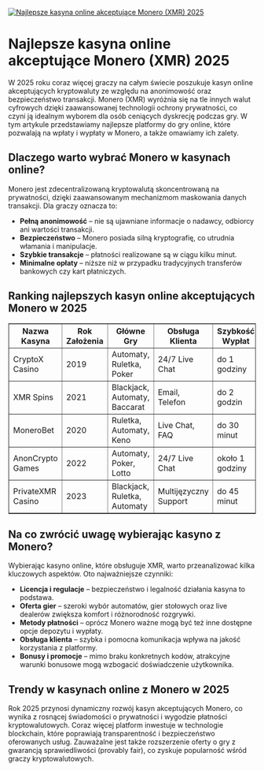 [![Najlepsze kasyna online akceptujące Monero (XMR) 2025](https://123-caf.pages.dev/gitsignup.png)](https://vrmoo.ru/Bt82HjjY)

<h1>Najlepsze kasyna online akceptujące Monero (XMR) 2025</h1> <p>W 2025 roku coraz więcej graczy na całym świecie poszukuje kasyn online akceptujących kryptowaluty ze względu na anonimowość oraz bezpieczeństwo transakcji. Monero (XMR) wyróżnia się na tle innych walut cyfrowych dzięki zaawansowanej technologii ochrony prywatności, co czyni ją idealnym wyborem dla osób ceniących dyskrecję podczas gry. W tym artykule przedstawiamy najlepsze platformy do gry online, które pozwalają na wpłaty i wypłaty w Monero, a także omawiamy ich zalety.</p>  <h2>Dlaczego warto wybrać Monero w kasynach online?</h2> <p>Monero jest zdecentralizowaną kryptowalutą skoncentrowaną na prywatności, dzięki zaawansowanym mechanizmom maskowania danych transakcji. Dla graczy oznacza to:</p> <ul>   <li><strong>Pełną anonimowość</strong> – nie są ujawniane informacje o nadawcy, odbiorcy ani wartości transakcji.</li>   <li><strong>Bezpieczeństwo</strong> – Monero posiada silną kryptografię, co utrudnia włamania i manipulacje.</li>   <li><strong>Szybkie transakcje</strong> – płatności realizowane są w ciągu kilku minut.</li>   <li><strong>Minimalne opłaty</strong> – niższe niż w przypadku tradycyjnych transferów bankowych czy kart płatniczych.</li> </ul>  <h2>Ranking najlepszych kasyn online akceptujących Monero w 2025</h2> <table border="1" cellpadding="8" cellspacing="0" style="border-collapse: collapse; width: 100%;">   <thead>     <tr>       <th>Nazwa Kasyna</th>       <th>Rok Założenia</th>       <th>Główne Gry</th>       <th>Obsługa Klienta</th>       <th>Szybkość Wypłat</th>     </tr>   </thead>   <tbody>     <tr>       <td>CryptoX Casino</td>       <td>2019</td>       <td>Automaty, Ruletka, Poker</td>       <td>24/7 Live Chat</td>       <td>do 1 godziny</td>     </tr>     <tr>       <td>XMR Spins</td>       <td>2021</td>       <td>Blackjack, Automaty, Baccarat</td>       <td>Email, Telefon</td>       <td>do 2 godzin</td>     </tr>     <tr>       <td>MoneroBet</td>       <td>2020</td>       <td>Ruletka, Automaty, Keno</td>       <td>Live Chat, FAQ</td>       <td>do 30 minut</td>     </tr>     <tr>       <td>AnonCrypto Games</td>       <td>2022</td>       <td>Automaty, Poker, Lotto</td>       <td>24/7 Live Chat</td>       <td>około 1 godziny</td>     </tr>     <tr>       <td>PrivateXMR Casino</td>       <td>2023</td>       <td>Blackjack, Ruletka, Automaty</td>       <td>Multijęzyczny Support</td>       <td>do 45 minut</td>     </tr>   </tbody> </table>  <h2>Na co zwrócić uwagę wybierając kasyno z Monero?</h2> <p>Wybierając kasyno online, które obsługuje XMR, warto przeanalizować kilka kluczowych aspektów. Oto najważniejsze czynniki:</p> <ul>   <li><strong>Licencja i regulacje</strong> – bezpieczeństwo i legalność działania kasyna to podstawa.</li>   <li><strong>Oferta gier</strong> – szeroki wybór automatów, gier stołowych oraz live dealerów zwiększa komfort i różnorodność rozgrywki.</li>   <li><strong>Metody płatności</strong> – oprócz Monero ważne mogą być też inne dostępne opcje depozytu i wypłaty.</li>   <li><strong>Obsługa klienta</strong> – szybka i pomocna komunikacja wpływa na jakość korzystania z platformy.</li>   <li><strong>Bonusy i promocje</strong> – mimo braku konkretnych kodów, atrakcyjne warunki bonusowe mogą wzbogacić doświadczenie użytkownika.</li> </ul>  <h2>Trendy w kasynach online z Monero w 2025</h2> <p>Rok 2025 przynosi dynamiczny rozwój kasyn akceptujących Monero, co wynika z rosnącej świadomości o prywatności i wygodzie płatności kryptowalutowych. Coraz więcej platform inwestuje w technologie blockchain, które poprawiają transparentność i bezpieczeństwo oferowanych usług. Zauważalne jest także rozszerzenie oferty o gry z gwarancją sprawiedliwości (provably fair), co zyskuje popularność wśród graczy kryptowalutowych.</p>